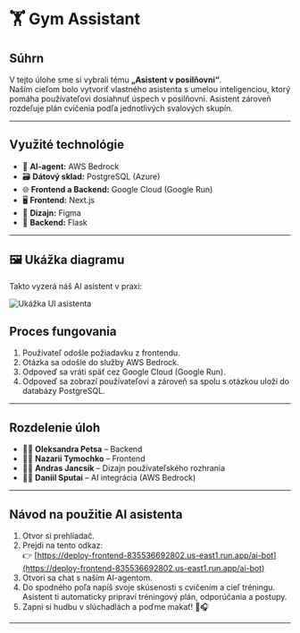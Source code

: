 # 🏋️ Gym Assistant

## Súhrn

V tejto úlohe sme si vybrali tému **„Asistent v posilňovni“**.  
Naším cieľom bolo vytvoriť vlastného asistenta s umelou inteligenciou, ktorý pomáha používateľovi dosiahnuť úspech v posilňovni. Asistent zároveň rozdeľuje plán cvičenia podľa jednotlivých svalových skupín.

---

## Využité technológie

- 🧠 **AI-agent:** AWS Bedrock  
- 🗃️ **Dátový sklad:** PostgreSQL (Azure)  
- 🌐 **Frontend a Backend:** Google Cloud (Google Run)  
- 🖥️ **Frontend:** Next.js  
- 🎨 **Dizajn:** Figma  
- 🔧 **Backend:** Flask  

---
## 🖼️ Ukážka diagramu 

Takto vyzerá náš AI asistent v praxi:

![Ukážka UI asistenta](images/gym-ui.png)


## Proces fungovania

1. Používateľ odošle požiadavku z frontendu.
2. Otázka sa odošle do služby AWS Bedrock.
3. Odpoveď sa vráti späť cez Google Cloud (Google Run).
4. Odpoveď sa zobrazí používateľovi a zároveň sa spolu s otázkou uloží do databázy PostgreSQL.

---

## Rozdelenie úloh

- 🙍‍♀️ **Oleksandra Petsa** – Backend  
- 🙍‍♂️ **Nazarii Tymochko** – Frontend  
- 🙍‍♂️ **Andras Jancsik** – Dizajn používateľského rozhrania  
- 🙍‍♂️ **Daniil Sputai** – AI integrácia (AWS Bedrock)  

---

## Návod na použitie AI asistenta

1. Otvor si prehliadač.
2. Prejdi na tento odkaz:  
   👉 [https://deploy-frontend-835536692802.us-east1.run.app/ai-bot](https://deploy-frontend-835536692802.us-east1.run.app/ai-bot)
3. Otvorí sa chat s naším AI-agentom.
4. Do spodného poľa napíš svoje skúsenosti s cvičením a cieľ tréningu.  
   Asistent ti automaticky pripraví tréningový plán, odporúčania a postupy.
5. Zapni si hudbu v slúchadlách a poďme makať! 💪🎧

---
